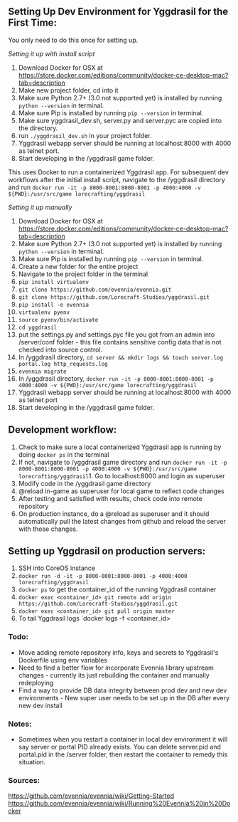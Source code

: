 ## Setting Up Dev Environment for Yggdrasil for the First Time:
You only need to do this once for setting up.

*Setting it up with install script*
1. Download Docker for OSX at https://store.docker.com/editions/community/docker-ce-desktop-mac?tab=description
1. Make new project folder, cd into it
1. Make sure Python 2.7+ (3.0 not supported yet) is installed by running `python --version` in terminal.
1. Make sure Pip is installed by running `pip --version` in terminal.
1. Make sure yggdrasil_dev.sh, server.py and server.pyc are copied into the directory.
1. run `./yggdrasil_dev.sh` in your project folder.
1. Yggdrasil webapp server should be running at localhost:8000 with 4000 as telnet port.
1. Start developing in the /yggdrasil game folder.

This uses Docker to run a containerized Yggdrasil app.  For subsequent dev workflows after the initial install script, navigate to the /yggdrasil directory and run `docker run -it -p 8000-8001:8000-8001 -p 4000:4000 -v ${PWD}:/usr/src/game lorecrafting/yggdrasil`


*Setting it up manually*
1. Download Docker for OSX at https://store.docker.com/editions/community/docker-ce-desktop-mac?tab=description
1. Make sure Python 2.7+ (3.0 not supported yet) is installed by running `python --version` in terminal.
1. Make sure Pip is installed by running `pip --version` in terminal.
1. Create a new folder for the entire project
1. Navigate to the project folder in the terminal
1. `pip install virtualenv`
1. `git clone https://github.com/evennia/evennia.git`
1. `git clone https://github.com/Lorecraft-Studios/yggdrasil.git`
1. `pip install -e evennia`
1. `virtualenv pyenv`
1. `source pyenv/bin/activate`
1. `cd yggdrasil`
1. put the settings.py and settings.pyc file you got from an admin into /server/conf folder - this file contains sensitive config data that is not checked into source control.
1. In /yggdrasil directory, `cd server && mkdir logs && touch server.log portal.log http_requests.log`
1. `evennia migrate`
1. In /yggdrasil directory, `docker run -it -p 8000-8001:8000-8001 -p 4000:4000 -v ${PWD}:/usr/src/game lorecrafting/yggdrasil`
1. Yggdrasil webapp server should be running at localhost:8000 with 4000 as telnet port
1. Start developing in the /yggdrasil game folder.

## Development workflow:
1. Check to make sure a local containerized Yggdrasil app is running by doing `docker ps` in the terminal
1. If not, navigate to /yggdrasil game directory and run `docker run -it -p 8000-8001:8000-8001 -p 4000:4000 -v ${PWD}:/usr/src/game lorecrafting/yggdrasil`1. Go to localhost:8000 and login as superuser
1. Modify code in the /yggdrasil game directory
1. @reload in-game as superuser for local game to reflect code changes
1. After testing and satisfied with results, check code into remote repository
1. On production instance, do a @reload as superuser and it should automatically pull the latest changes from github and reload the server with those changes.

## Setting up Yggdrasil on production servers:
1. SSH into CoreOS instance
1. `docker run -d -it -p 8000-8001:8000-8001 -p 4000:4000 lorecrafting/yggdrasil`
1. `docker ps` to get the container_id of the running Yggdrasil container
1. `docker exec <container_id> git remote add origin https://github.com/Lorecraft-Studios/yggdrasil.git`
1. `docker exec <container_id> git pull origin master`
1. To tail Yggdrasil logs `docker logs -f <container_id>

### Todo:
* Move adding remote repository info, keys and secrets to Yggdrasil's Dockerfile using env variables
* Need to find a better flow for incorporate Evennia library upstream changes - currently its just rebuilding the container and manually redeploying
* Find a way to provide DB data integrity between prod dev and new dev environments - New super user needs to be set up in the DB after every new dev install

### Notes:
* Sometimes when you restart a container in local dev environment it will say server or portal PID already exists.  You can delete server.pid and portal.pid in the /server folder, then restart the container to remedy this situation.

### Sources:
https://github.com/evennia/evennia/wiki/Getting-Started
https://github.com/evennia/evennia/wiki/Running%20Evennia%20in%20Docker
